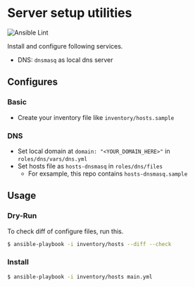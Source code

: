 Server setup utilities
===

![Ansible Lint](https://github.com/nacl30d/setup_servers/workflows/Ansible%20Lint/badge.svg)

Install and configure following services.  

* DNS: `dnsmasq` as local dns server

Configures
---

### Basic

* Create your inventory file like `inventory/hosts.sample`

### DNS

* Set local domain at `domain: "<YOUR_DOMAIN_HERE>"` in `roles/dns/vars/dns.yml`
* Set hosts file as `hosts-dnsmasq` in `roles/dns/files`
  * For exsample, this repo contains `hosts-dnsmasq.sample`

Usage
---

### Dry-Run

To check diff of configure files, run this.  

``` sh
$ ansible-playbook -i inventory/hosts --diff --check
```

### Install

``` sh
$ ansible-playbook -i inventory/hosts main.yml
```
